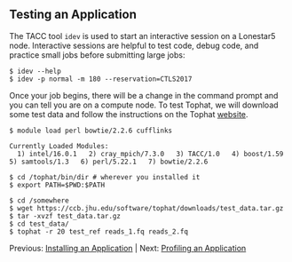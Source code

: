 ## Testing an Application

The TACC tool `idev` is used to start an interactive session on a Lonestar5 node. Interactive sessions are helpful to test code, debug code, and practice small jobs before submitting large jobs: 
```
$ idev --help
$ idev -p normal -m 180 --reservation=CTLS2017
```

Once your job begins, there will be a change in the command prompt and you can tell you are on a compute node. To test Tophat, we will download some test data and follow the instructions on the Tophat [website](https://ccb.jhu.edu/software/tophat/tutorial.shtml).
```
$ module load perl bowtie/2.2.6 cufflinks
 
Currently Loaded Modules:
  1) intel/16.0.1   2) cray_mpich/7.3.0   3) TACC/1.0   4) boost/1.59   5) samtools/1.3   6) perl/5.22.1   7) bowtie/2.2.6
```


```
$ cd /tophat/bin/dir # wherever you installed it
$ export PATH=$PWD:$PATH
 
$ cd /somewhere
$ wget https://ccb.jhu.edu/software/tophat/downloads/test_data.tar.gz
$ tar -xvzf test_data.tar.gz
$ cd test_data/
$ tophat -r 20 test_ref reads_1.fq reads_2.fq
``` 



Previous: [Installing an Application](hpc_software_environment_03.md) | Next: [Profiling an Application](hpc_software_environment_05.md)

